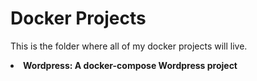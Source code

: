 # Docker Projects

This is the folder where all of my docker projects will live.

<li><b>Wordpress: A docker-compose Wordpress project</b></li>
